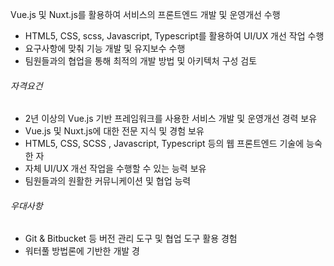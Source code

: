 Vue.js 및 Nuxt.js를 활용하여 서비스의 프론트엔드 개발 및 운영개선 수행  
- HTML5, CSS, scss, Javascript, Typescript를 활용하여 UI/UX 개선 작업 수행  
- 요구사항에 맞춰 기능 개발 및 유지보수 수행  
- 팀원들과의 협업을 통해 최적의 개발 방법 및 아키텍처 구성 검토

###### 자격요건

- 2년 이상의 Vue.js 기반 프레임워크를 사용한 서비스 개발 및 운영개선 경력 보유  
- Vue.js 및 Nuxt.js에 대한 전문 지식 및 경험 보유  
- HTML5, CSS, SCSS , Javascript, Typescript 등의 웹 프론트엔드 기술에 능숙한 자  
- 자체 UI/UX 개선 작업을 수행할 수 있는 능력 보유  
- 팀원들과의 원활한 커뮤니케이션 및 협업 능력

###### 우대사항

- Git & Bitbucket 등 버전 관리 도구 및 협업 도구 활용 경험  
- 워터풀 방법론에 기반한 개발 경